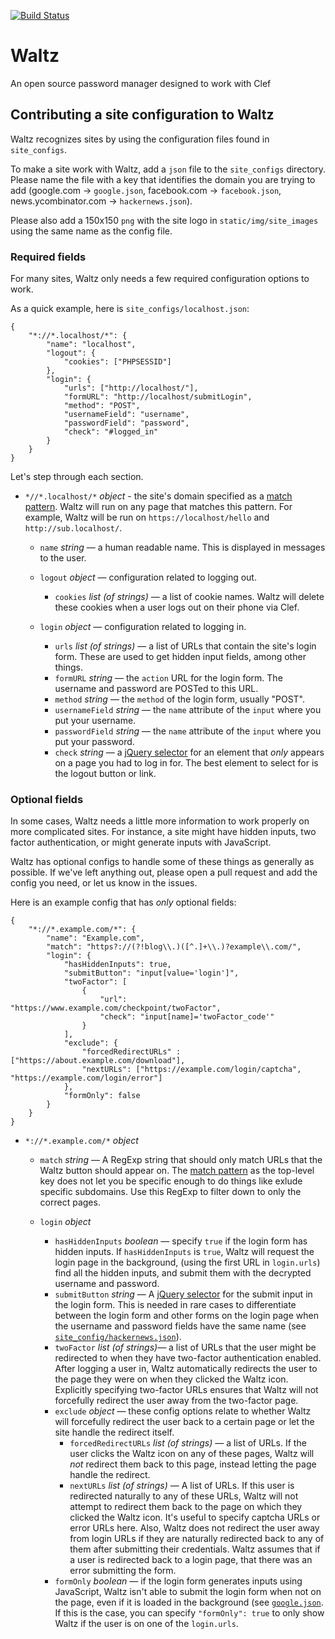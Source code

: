 [![Build Status](https://travis-ci.org/waltzio/waltz.png)](https://travis-ci.org/waltzio/waltz)

# Waltz
An open source password manager designed to work with Clef

## Contributing a site configuration to Waltz

Waltz recognizes sites by using the configuration files found in
`site_configs`.

To make a site work with Waltz, add a `json` file to the `site_configs`
directory. Please name the file with a key that identifies the domain you
are trying to add (google.com -> `google.json`, facebook.com -> `facebook.json`, news.ycombinator.com -> `hackernews.json`). 

Please also add a 150x150 `png` with the site logo in `static/img/site_images`
using the same name as the config file.

### Required fields

For many sites, Waltz only needs a few required configuration options to work. 

As a quick example, here is `site_configs/localhost.json`:

    {
        "*://*.localhost/*": {
            "name": "localhost",
            "logout": {
                "cookies": ["PHPSESSID"]
            },
            "login": {
                "urls": ["http://localhost/"],
                "formURL": "http://localhost/submitLogin",
                "method": "POST",
                "usernameField": "username",
                "passwordField": "password",
                "check": "#logged_in"
            }
        }
    }

Let's step through each section. 

- `*//*.localhost/*` *object* - the site's domain specified as a [match
pattern](http://developer.chrome.com/extensions/match_patterns.html). Waltz
will run on any page that matches this pattern. For example, Waltz will be run
on `https://localhost/hello` and `http://sub.localhost/`.

    - `name` *string* — a human readable name. This is displayed in messages to the user.
    
    
    - `logout` *object* — configuration related to logging out. 
    
        - `cookies` *list (of strings)* — a list of cookie names. Waltz will delete these cookies when a user logs out on
    their phone via Clef. 
    
    -  `login` *object* — configuration related to logging in.
    
        - `urls` *list (of strings)* — a list of URLs that contain the site's login form. These are used to get hidden
    input fields, among other things.
        - `formURL` *string* — the `action` URL for the login form. The username and password are POSTed to this URL. 
        - `method` *string* — the `method` of the login form, usually "POST".
        - `usernameField` *string* — the `name` attribute of the `input` where you put your username.
        - `passwordField` *string* — the `name` attribute of the `input` where you put your password.
        - `check` *string* — a  [jQuery selector](http://api.jquery.com/category/selectors/) for an element that *only*
    appears on a page you had to log in for. The best element to select for is the logout button or link.

### Optional fields

In some cases, Waltz needs a little more information to work properly on more
complicated sites. For instance, a site might have hidden inputs, two
factor authentication, or might generate inputs with JavaScript.

Waltz has optional configs to handle some of these things as generally as
possible. If we've left anything out, please open a pull request and add the
config you need, or let us know in the issues.

Here is an example config that has *only* optional fields:

    {
        "*://*.example.com/*": { 
            "name": "Example.com",
            "match": "https?://(?!blog\\.)([^.]+\\.)?example\\.com/",
            "login": {
                "hasHiddenInputs": true,
                "submitButton": "input[value='login']",
                "twoFactor": [
                    {
                        "url": "https://www.example.com/checkpoint/twoFactor",
                        "check": "input[name]='twoFactor_code'"
                    }     
                ],
                "exclude": {
                    "forcedRedirectURLs" : ["https://about.example.com/download"],
                    "nextURLs": ["https://example.com/login/captcha", "https://example.com/login/error"]
                },
                "formOnly": false
            }
        }
    }


- `*://*.example.com/*` *object*
    - `match` *string* — A RegExp string that should only match URLs that the Waltz button should appear on.  The [match
pattern](http://developer.chrome.com/extensions/match_patterns.html) as the top-level key does not let you be specific enough to do things like exlude specific subdomains.  Use this RegExp to filter down to only the correct pages. 
    - `login` *object*
    
        - `hasHiddenInputs` *boolean* — specify `true` if the login form has hidden inputs. If `hasHiddenInputs` is
    `true`, Waltz will request the login page in the background, (using the first URL in
    `login.urls`) find all the hidden inputs, and submit them with the decrypted
    username and password.
        - `submitButton` *string* — A [jQuery selector](http://api.jquery.com/category/selectors/) for the submit input in the login form. This is needed in rare cases to differentiate between the login form and other forms on the login page when the
    username and password fields have the same name (see [`site_config/hackernews.json`](https://github.com/waltzio/waltz/blob/develop/site_configs/hackernews.json)).
        - `twoFactor` *list (of strings)*— a list of URLs that the user might be redirected to when they have two-factor
    authentication enabled. After logging a user in, Waltz automatically redirects the user to the page 
    they were on when they clicked the Waltz icon. Explicitly specifying two-factor
    URLs ensures that Waltz will not forcefully redirect the user away from the 
    two-factor page.
        - `exclude` *object* — these config options relate to whether Waltz will forcefully redirect the user
    back to a certain page or let the site handle the redirect itself.
            - `forcedRedirectURLs` *list (of strings)* — a list of URLs. If the user clicks the Waltz icon on any of these pages, Waltz
    will *not* redirect them back to this page, instead letting the page handle
    the redirect. 
            - `nextURLs` *list (of strings)* — A list of URLs. If this user is redirected naturally to any of these URLs,
    Waltz will not attempt to redirect them back to the page on which they clicked
    the Waltz icon.  It's useful to specify captcha URLs or error URLs here. Also, Waltz does not
    redirect the user away from login URLs if they are naturally redirected
    back to any of them after submitting their credentials. Waltz assumes that if
    a user is redirected back to a login page, that there was an error submitting
    the form.
        - `formOnly` *boolean* — if the login form generates inputs using JavaScript, Waltz isn't able to submit
    the login form when not on the page, even if it is loaded in the background (see [`google.json`](https://github.com/waltzio/waltz/blob/develop/site_configs/google.json). If this is the case, you can specify `"formOnly": true` to only show Waltz if
    the user is on one of the `login.urls`.
